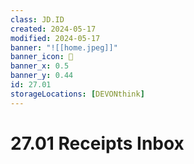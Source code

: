 ```yaml
---
class: JD.ID
created: 2024-05-17
modified: 2024-05-17
banner: "![[home.jpeg]]"
banner_icon: 📇
banner_x: 0.5
banner_y: 0.44
id: 27.01
storageLocations: [DEVONthink]
---
```


# 27.01 Receipts Inbox